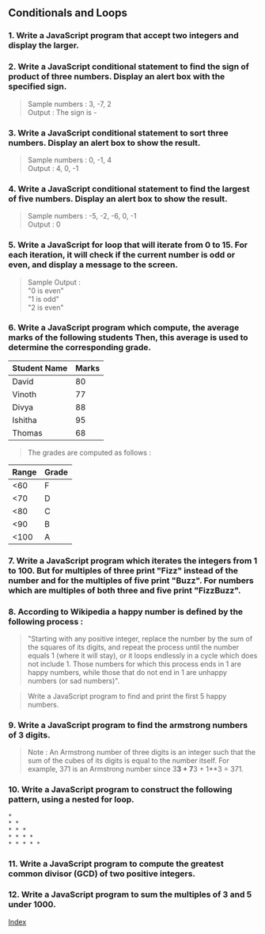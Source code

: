 ## Conditionals and Loops

### 1. Write a JavaScript program that accept two integers and display the larger.

<div class="tonic"></div>

### 2. Write a JavaScript conditional statement to find the sign of product of three numbers. Display an alert box with the specified sign.

> Sample numbers : 3, -7, 2  
Output : The sign is -  

<div class="tonic"></div>

### 3. Write a JavaScript conditional statement to sort three numbers. Display an alert box to show the result.

> Sample numbers : 0, -1, 4  
Output : 4, 0, -1  

<div class="tonic"></div>

### 4. Write a JavaScript conditional statement to find the largest of five numbers. Display an alert box to show the result.

> Sample numbers : -5, -2, -6, 0, -1  
Output : 0  

<div class="tonic"></div>

### 5. Write a JavaScript for loop that will iterate from 0 to 15. For each iteration, it will check if the current number is odd or even, and display a message to the screen.

> Sample Output :  
"0 is even"  
"1 is odd"  
"2 is even"  

<div class="tonic"></div>

### 6. Write a JavaScript program which compute, the average marks of the following students Then, this average is used to determine the corresponding grade.


Student Name	| Marks
---|----
David |	80
Vinoth |	77
Divya	| 88
Ishitha	| 95
Thomas	| 68

> The grades are computed as follows :

Range	| Grade
-----|------
<60	| F
<70	| D
<80	| C
<90	| B
<100	| A


<div class="tonic"></div>

### 7. Write a JavaScript program which iterates the integers from 1 to 100. But for multiples of three print "Fizz" instead of the number and for the multiples of five print "Buzz". For numbers which are multiples of both three and five print "FizzBuzz".

<div class="tonic"></div>

### 8. According to Wikipedia a happy number is defined by the following process :

> "Starting with any positive integer, replace the number by the sum of the squares of its digits, and repeat the process until the number equals 1 (where it will stay), or it loops endlessly in a cycle which does not include 1. Those numbers for which this process ends in 1 are happy numbers, while those that do not end in 1 are unhappy numbers (or sad numbers)".

> Write a JavaScript program to find and print the first 5 happy numbers.

<div class="tonic"></div>

### 9. Write a JavaScript program to find the armstrong numbers of 3 digits.

> Note : An Armstrong number of three digits is an integer such that the sum of the cubes of its digits is equal to the number itself. For example, 371 is an Armstrong number since 3**3 + 7**3 + 1**3 = 371.

<div class="tonic"></div>

### 10. Write a JavaScript program to construct the following pattern, using a nested for loop.

```
*  
* *  
* * *  
* * * *  
* * * * *  
```

<div class="tonic"></div>

### 11. Write a JavaScript program to compute the greatest common divisor (GCD) of two positive integers.

<div class="tonic"></div>

### 12. Write a JavaScript program to sum the multiples of 3 and 5 under 1000.

<div class="tonic"></div>

[Index](/)
